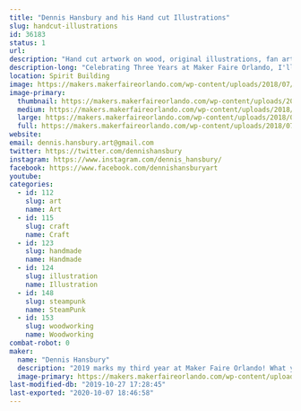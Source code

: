 ```yaml
---
title: "Dennis Hansbury and his Hand cut Illustrations"
slug: handcut-illustrations
id: 36183
status: 1
url: 
description: "Hand cut artwork on wood, original illustrations, fan art, stickers, and more!"
description-long: "Celebrating Three Years at Maker Faire Orlando, I'll have a large selection of Halloween home decor, original illustrations, and a selection fan art inspired pieces that you can display throughout your home or office, or given as a one-of-a-kind gift. I'll be at my booth throughout the weekend showing how to prep surfaces, ink, and paint on wood, as well as having a variety of coloring sheets for attendees to color and take home with them!"
location: Spirit Building
image: https://makers.makerfaireorlando.com/wp-content/uploads/2018/07/PumpkinGroup-1024x1024.jpg
image-primary:
  thumbnail: https://makers.makerfaireorlando.com/wp-content/uploads/2018/07/PumpkinGroup-150x150.jpg
  medium: https://makers.makerfaireorlando.com/wp-content/uploads/2018/07/PumpkinGroup-300x300.jpg
  large: https://makers.makerfaireorlando.com/wp-content/uploads/2018/07/PumpkinGroup-1024x1024.jpg
  full: https://makers.makerfaireorlando.com/wp-content/uploads/2018/07/PumpkinGroup.jpg
website: 
email: dennis.hansbury.art@gmail.com
twitter: https://twitter.com/dennishansbury
instagram: https://www.instagram.com/dennis_hansbury/
facebook: https://www.facebook.com/dennishansburyart
youtube: 
categories:
  - id: 112
    slug: art
    name: Art
  - id: 115
    slug: craft
    name: Craft
  - id: 123
    slug: handmade
    name: Handmade
  - id: 124
    slug: illustration
    name: Illustration
  - id: 148
    slug: steampunk
    name: SteamPunk
  - id: 153
    slug: woodworking
    name: Woodworking
combat-robot: 0
maker:
  name: "Dennis Hansbury"
  description: "2019 marks my third year at Maker Faire Orlando! What you’ll find is an array of artwork ranging from spooky and macabre to familiar and friendly, original illustrations, woodworking, handmade crafts, fan art, prints, and more. Everything created has a focus on quality, originality, and creating a product that either you will be happy to own or enjoy gifting to someone else."
  image-primary: https://makers.makerfaireorlando.com/wp-content/uploads/2019/08/dhlogo.jpg
last-modified-db: "2019-10-27 17:28:45"
last-exported: "2020-10-07 18:46:58"
---
```

